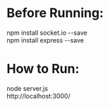 # Before Running:
npm install socket.io --save  
npm install express --save  

# How to Run:
node server.js  
http://localhost:3000/  
